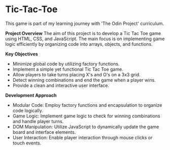 # Tic-Tac-Toe
This game is part of my learning journey with 'The Odin Project' curriculum.

**Project Overview**
The aim of this project is to develop a Tic Tac Toe game using HTML, CSS, and JavaScript. The main focus is on implementing game logic efficiently by organizing code into arrays, objects, and functions.

**Key Objectives**
- Minimize global code by utilizing factory functions.
- Implement a simple yet functional Tic Tac Toe game.
- Allow players to take turns placing X's and O's on a 3x3 grid.
- Detect winning combinations and end the game when a player wins.
- Provide a clean and interactive user interface.

**Development Approach**
- Modular Code: Employ factory functions and encapsulation to organize code logically.
- Game Logic: Implement game logic to check for winning combinations and handle player turns.
- DOM Manipulation: Utilize JavaScript to dynamically update the game board and interface elements.
- User Interaction: Enable player interaction through mouse clicks or touch events.
